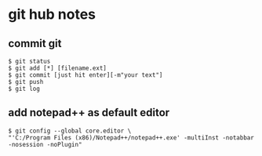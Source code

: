 # git hub notes

## commit git

```
$ git status
$ git add [*] [filename.ext]
$ git commit [just hit enter][-m"your text"]
$ git push
$ git log
```

## add notepad++ as default editor
```
$ git config --global core.editor \
"'C:/Program Files (x86)/Notepad++/notepad++.exe' -multiInst -notabbar -nosession -noPlugin"
```
